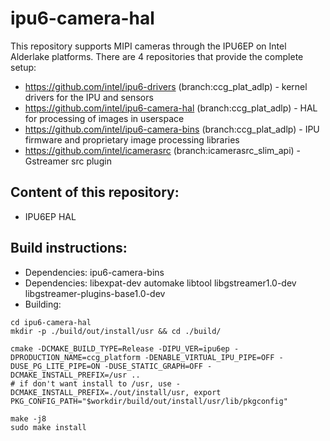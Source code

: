 # ipu6-camera-hal

This repository supports MIPI cameras through the IPU6EP on Intel Alderlake platforms. There are 4 repositories that provide the complete setup:

* https://github.com/intel/ipu6-drivers (branch:ccg_plat_adlp) - kernel drivers for the IPU and sensors
* https://github.com/intel/ipu6-camera-hal (branch:ccg_plat_adlp) - HAL for processing of images in userspace
* https://github.com/intel/ipu6-camera-bins (branch:ccg_plat_adlp) - IPU firmware and proprietary image processing libraries
* https://github.com/intel/icamerasrc (branch:icamerasrc_slim_api) - Gstreamer src plugin


## Content of this repository:
* IPU6EP HAL

## Build instructions:
* Dependencies: ipu6-camera-bins
* Dependencies: libexpat-dev automake libtool libgstreamer1.0-dev libgstreamer-plugins-base1.0-dev
* Building:
```
cd ipu6-camera-hal
mkdir -p ./build/out/install/usr && cd ./build/

cmake -DCMAKE_BUILD_TYPE=Release -DIPU_VER=ipu6ep -DPRODUCTION_NAME=ccg_platform -DENABLE_VIRTUAL_IPU_PIPE=OFF -DUSE_PG_LITE_PIPE=ON -DUSE_STATIC_GRAPH=OFF -DCMAKE_INSTALL_PREFIX=/usr ..
# if don't want install to /usr, use -DCMAKE_INSTALL_PREFIX=./out/install/usr, export PKG_CONFIG_PATH="$workdir/build/out/install/usr/lib/pkgconfig"

make -j8
sudo make install
```

